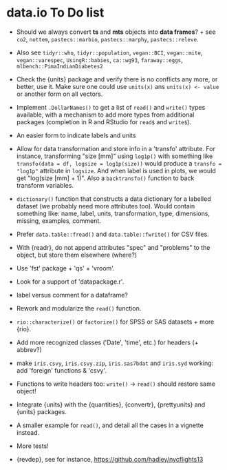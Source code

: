 # data.io To Do list

-   Should we always convert **ts** and **mts** objects into **data frames**? + see `co2`, `nottem`, `pastecs::marbio`, `pastecs::marphy`, `pastecs::releve`.

-   Also see `tidyr::who`, `tidyr::population`, `vegan::BCI`, `vegan::mite`, `vegan::varespec`, `UsingR::babies`, `ca::wg93`, `faraway::eggs`, `mlbench::PimaIndianDiabetes2`

-   Check the {units} package and verify there is no conflicts any more, or better, use it. Make sure one could use `units(x)` ans `units(x) <- value` or another form on all vectors.

-   Implement `.DollarNames()` to get a list of `read()` and `write()` types available, with a mechanism to add more types from additional packages (completion in R and RStudio for `read$` and `write$`).

-   An easier form to indicate labels and units

-   Allow for data transformation and store info in a 'transfo' attribute. For instance, transforming "size [mm]" using `log1p()` with something like `transfo(data = df, logsize = log1p(size))` would produce a `transfo = "log1p"` attribute in `logsize`. And when label is used in plots, we would get "log(size [mm] + 1)". Also a `backtransfo()` function to back transform variables.

-   `dictionary()` function that constructs a data dictionary for a labelled dataset (we probably need more attributes too). Would contain something like: name, label, units, transformation, type, dimensions, missing, examples, comment.

-   Prefer `data.table::fread()` and `data.table::fwrite()` for CSV files.

-   With {readr}, do not append attributes "spec" and "problems" to the object, but store them elsewhere (where?)

-   Use 'fst' package + 'qs' + 'vroom'.

-   Look for a support of 'datapackage.r'.

-   label versus comment for a dataframe?

-   Rework and modularize the `read()` function.

-   `rio::characterize()` or `factorize()` for SPSS or SAS datasets + more {rio}.

-   Add more recognized classes ('Date', 'time', etc.) for headers (+ abbrev?)

-   make `iris.csvy`, `iris.csvy.zip`, `iris.sas7bdat` and `iris.syd` working: add 'foreign' functions & 'csvy'.

-   Functions to write headers too: `write()` -\> `read()` should restore same object!

-   Integrate {units} with the {quantities}, {convertr}, {prettyunits} and {units} packages.

-   A smaller example for `read()`, and detail all the cases in a vignette instead.

-   More tests!

-   {revdep}, see for instance, <https://github.com/hadley/nycflights13>
